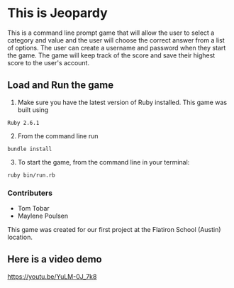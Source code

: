 # This is Jeopardy

This is a command line prompt game that will allow the user to select a category and value and the user will choose the correct answer from a list of options. The user can create a username and password when they start the game. The game will keep track of the score and save their highest score to the user's account.

## Load and Run the game

1. Make sure you have the latest version of Ruby installed.  This game was built using 
```
Ruby 2.6.1
```
2. From the command line run
```
bundle install
```
3. To start the game, from the command line in your terminal:
```
ruby bin/run.rb
```


### Contributers

  * Tom Tobar
  * Maylene Poulsen

  This game was created for our first project at the Flatiron School (Austin) location.

## Here is a video demo 
https://youtu.be/YuLM-0J_7k8
